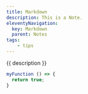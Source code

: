 ```yaml
---
title: Markdown
description: This is a Note.
eleventyNavigation:
  key: Markdown
  parent: Notes
tags:
	- tips
---
```


<p>{{ description }}</p>

<!-- Markdown Template -->

```js
myFunction () => {
  return true;
}
```
